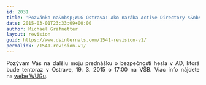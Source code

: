 ```yaml
---
id: 2031
title: 'Pozvánka na&nbsp;WUG Ostrava: Ako narába Active Directory s&nbsp;Vašim heslom'
date: 2015-03-01T23:33:09+00:00
author: Michael Grafnetter
layout: revision
guid: https://www.dsinternals.com/1541-revision-v1/
permalink: /1541-revision-v1/
---
```

<p style="text-align: justify;">
  Pozývam Vás na ďalšiu moju prednášku o bezpečnosti hesla v AD, ktorá bude tentoraz v Ostrave, 19. 3. 2015 o 17:00 na VŠB. Viac info nájdete na <a title="webe WUGu" href="https://www.wug.cz/ostrava/akce/466-Jak-Active-Directory-naklada-s-Vasim-heslem">webe WUGu</a>.
</p>